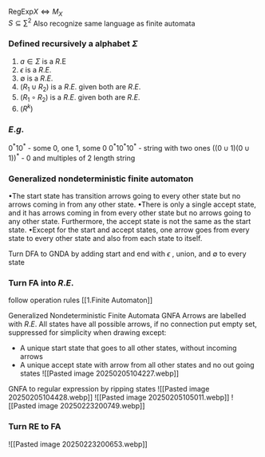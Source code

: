 $\text{RegExp} X \iff M_{X}$  
$S \subseteq \sum ^{2}$ 
Also recognize same language as finite automata
### Defined recursively a alphabet $\Sigma$ 
1. $a \in \Sigma$ is a $R$.E
2. $\epsilon$ is a $R$.$E$.
3. $\emptyset$ is a $R$.$E$.
4. $(R_{1} \cup R_{2})$ is a $R$.$E$. given both are $R$.$E$.
5. $(R_{1}\circ R_{2})$ is a $R$.$E$. given both are $R$.$E$.
6. $(R^{k})$ 
### $E$.$g$.
$0^{*} 10^{*}$ - some 0, one 1, some 0 
$0^{*}10^{*}10^{*}$ - string with two ones 
$((0 \cup 1)(0 \cup 1))^{*}$ - 0 and multiples of 2 length string 



### Generalized nondeterministic finite automaton
•The start state has transition arrows going to every other state but no arrows
coming in from any other state.
•There is only a single accept state, and it has arrows coming in from every
other state but no arrows going to any other state. Furthermore, the accept
state is not the same as the start state.
•Except for the start and accept states, one arrow goes from every state to
every other state and also from each state to itself.

Turn DFA to GNDA by adding start and end with $\epsilon$ , union, and $\emptyset$ to every state 

### Turn FA into $R$.$E$.
follow operation rules [[1.Finite Automaton]]

Generalized Nondeterministic Finite Automata GNFA
Arrows are labelled with $R$.$E$.
All states have all possible arrows, if no connection put empty set, suppressed for simplicity when drawing
except:
- A unique start state that goes to all other states, without incoming arrows
- A unique accept state with arrow from all other states and no out going states
![[Pasted image 20250205104227.webp]]

GNFA to regular expression by ripping states
![[Pasted image 20250205104428.webp]]
![[Pasted image 20250205105011.webp]]
![[Pasted image 20250223200749.webp]]

### Turn RE to FA
![[Pasted image 20250223200653.webp]]